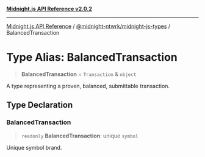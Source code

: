[**Midnight.js API Reference v2.0.2**](../../../README.md)

***

[Midnight.js API Reference](../../../packages.md) / [@midnight-ntwrk/midnight-js-types](../README.md) / BalancedTransaction

# Type Alias: BalancedTransaction

> **BalancedTransaction** = `Transaction` & `object`

A type representing a proven, balanced, submittable transaction.

## Type Declaration

### BalancedTransaction

> `readonly` **BalancedTransaction**: unique `symbol`

Unique symbol brand.

